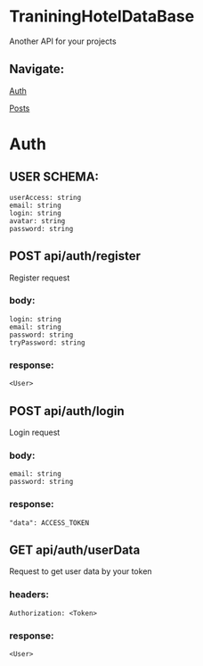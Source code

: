 # TraniningHotelDataBase

Another API for your projects


## Navigate:

[Auth](#Auth)

[Posts](#Posts)

# Auth

## USER SCHEMA:

    userAccess: string
    email: string
    login: string
    avatar: string
    password: string


## POST api/auth/register
Register request

### body: 
    login: string
    email: string
    password: string
    tryPassword: string

### response:
    <User>

## POST api/auth/login
Login request

### body: 
    email: string
    password: string

### response:
    "data": ACCESS_TOKEN


## GET api/auth/userData
Request to get user data by your token

### headers:
    Authorization: <Token>

### response:
    <User>

    

